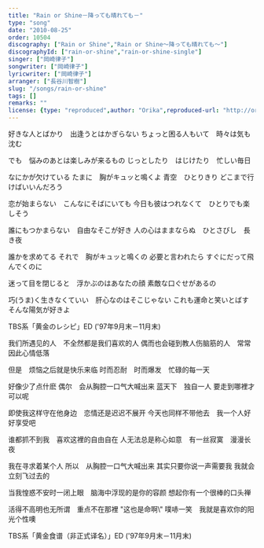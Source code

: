 ```yaml
---
title: "Rain or Shine－降っても晴れても－"
type: "song"
date: "2010-08-25"
order: 10504
discography: ["Rain or Shine","Rain or Shine～降っても晴れても〜"]
discographyId: ["rain-or-shine","rain-or-shine-single"]
singer: ["岡崎律子"]
songwriter: ["岡崎律子"]
lyricwriter: ["岡崎律子"]
arranger: ["長谷川智樹"]
slug: "/songs/rain-or-shine"
tags: []
remarks: ""
license: {type: "reproduced",author: "Orika",reproduced-url: "http://orikamushi.myweb.hinet.net/",reproduced-website: "織歌蟲網站"}
---
```


好きな人とばかり　出逢うとはかぎらない 
ちょっと困る人もいて　時々は気も沈む 

でも　悩みのあとは楽しみが来るもの 
じっとしたり　はじけたり　忙しい毎日 

なにかが欠けている 
たまに　胸がキュッと鳴くよ 
青空　ひとりきり 
どこまで行けばいいんだろう 

恋が始まらない　こんなにそばにいても 
今日も彼はつれなくて　ひとりでも楽しそう 

誰にもつかまらない　自由なそこが好き 
人の心はままならぬ　ひとさびし　長き夜 

誰かを求めてる 
それで　胸がキュッと鳴くの 
必要と言われたら 
すぐにだって飛んでくのに 

迷って目を閉じると　浮かぶのはあなたの顔 
素敵な口ぐせがあるの 

巧(うま)く生きなくていい　肝心なのはそこじゃない 
これも運命と笑いとばす　そんな陽気が好きよ

TBS系「黄金のレシピ」ED ('97年9月末－11月末)

<!-- 翻译 -->

我们所遇见的人　不全然都是我们喜欢的人 
偶而也会碰到教人伤脑筋的人　常常因此心情低落 

但是　烦恼之后就是快乐来临 
时而忍耐　时而爆发　忙碌的每一天 

好像少了点什麽 
偶尔　会从胸腔一口气大喊出来 
蓝天下　独自一人 
要走到哪裡才可以呢 

即使我这样守在他身边　恋情还是迟迟不展开 
今天也同样不带他去　我一个人好好享受吧 

谁都抓不到我　喜欢这裡的自由自在 
人无法总是称心如意　有一丝寂寞　漫漫长夜 

我在寻求着某个人 
所以　从胸腔一口气大喊出来 
其实只要你说一声需要我 
我就会立刻飞过去的 

当我惶惑不安时一闭上眼　脑海中浮现的是你的容颜 
想起你有一个很棒的口头禅 

活得不高明也无所谓　重点不在那裡 
\"这也是命啊\\" 噗哧一笑　我就是喜欢你的阳光个性噢

TBS系「黄金食谱（非正式译名）」ED ('97年9月末－11月末)
